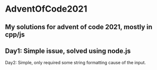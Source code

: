 # AdventOfCode2021
My solutions for advent of code 2021, mostly in cpp/js
-------------------------------------------------------------------------------------------------------------------------------------
Day1:
Simple issue, solved using node.js
-------------------------------------------------------------------------------------------------------------------------------------
Day2:
Simple, only required some string formatting cause of the input.
